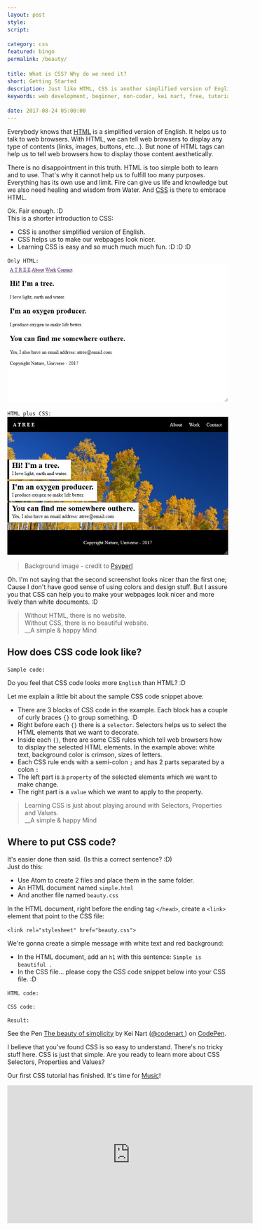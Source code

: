 ```yaml
---
layout: post
style:
script:

category: css
featured: bingo
permalink: /beauty/

title: What is CSS? Why do we need it?
short: Getting Started
description: Just like HTML, CSS is another simplified version of English. <br>CSS help us to make our websites look nicer. <br>Learning CSS is so much fun. :D
keywords: web development, beginner, non-coder, kei nart, free, tutorial, coding, programming, code nart, html, css, intro

date: 2017-08-24 05:00:00
---
```


Everybody knows that
[HTML](https://codenart.github.io/begin/#how-to-add-images-buttons-etc "ext") is
a simplified version of English. It helps us to talk to web browsers. With HTML,
we can tell web browsers to display any type of contents (links, images, buttons,
etc...). But none of HTML tags can help us to tell web browsers how to display
those content aesthetically.

There is no disappointment in this truth. HTML is too simple both to learn and
to use. That's why it cannot help us to fulfill too many purposes. Everything has
its own use and limit. Fire can give us life and knowledge but we also need
healing and wisdom from Water. And
[CSS](https://developer.mozilla.org/en-US/docs/Web/CSS "ext") is there to
embrace HTML. <i class="fa fa-heart"></i>

Ok. Fair enough. :D  
This is a shorter introduction to CSS:

- CSS is another simplified version of English.
- CSS helps us to make our webpages look nicer.
- Learning CSS is easy and so much much much fun. :D :D :D

`Only HTML:`
![a webpage's look without css](/images/css/1/alife.jpg)

`HTML plus CSS:`
![a webpage's look with css help](/images/html/4/atree.jpg)
> Background image - credit to [Psyperl](https://www.freecodecamp.org/psyperl "ext")

Oh. I'm not saying that the second screenshot looks nicer than the first one; Cause
I don't have good sense of using colors and design stuff. But I assure you that
CSS can help you to make your webpages look nicer and more lively than white
documents. :D

> Without HTML, there is no website.  
> Without CSS, there is no beautiful website.  
> \_\_A simple & happy Mind

## How does CSS code look like?

`Sample code:`
<script src="https://gist.github.com/codenart/4b52fbda1a1252823a9dc32cacfef883.js">
</script>

Do you feel that CSS code looks more `English` than HTML? :D

Let me explain a little bit about the sample CSS code snippet above:

- There are 3 blocks of CSS code in the example. Each block has a couple of curly
braces `{}` to group something. :D
- Right before each `{}` there is a `selector`. Selectors helps us to select the
HTML elements that we want to decorate.
- Inside each `{}`, there are some CSS rules which tell web browsers how to
display the selected HTML elements. In the example above: white text, background
color is crimson, sizes of letters.
- Each CSS rule ends with a semi-colon `;` and has 2 parts separated by a colon `:`
- The left part is a `property` of the selected elements which we want to make change.
- The right part is a `value` which we want to apply to the property.

> Learning CSS is just about playing around with Selectors, Properties and Values.  
> \_\_A simple & happy Mind

## Where to put CSS code?

It's easier done than said. (Is this a correct sentence? :D)  
Just do this:

- Use Atom to create 2 files and place them in the same folder.
- An HTML document named `simple.html`
- And another file named `beauty.css`

In the HTML document, right before the ending tag `</head>`, create a `<link>`
element that point to the CSS file:

`<link rel="stylesheet" href="beauty.css">`

We're gonna create a simple message with white text and red background:
- In the HTML document, add an `h1` with this sentence: `Simple is beautiful .`
- In the CSS file... please copy the CSS code snippet below into your CSS file. :D

`HTML code:`
<script src="https://gist.github.com/codenart/25caa2f56814e72e174bf76f263ba8b0.js">
</script>

`CSS code:`
<script src="https://gist.github.com/codenart/0b5e434dc57ca6e4354bc940dad041b8.js">
</script>

`Result:`

<p data-height="500" data-theme-id="light" data-slug-hash="YrzaGG" data-default-tab="result"
   data-user="codenart" data-embed-version="2" data-pen-title="The beauty of simplicity"
   class="codepen">
   See the Pen <a href="https://codepen.io/codenart/pen/YrzaGG/">The beauty of
   simplicity</a> by Kei Nart (<a href="https://codepen.io/codenart">@codenart
   </a>) on <a href="https://codepen.io">CodePen</a>.
</p>
<script async src="https://production-assets.codepen.io/assets/embed/ei.js"></script>

I believe that you've found CSS is so easy to understand. There's no tricky stuff
here. CSS is just that simple. Are you ready to learn more about CSS Selectors,
Properties and Values?

Our first CSS tutorial has finished. It's time for
[Music](https://www.youtube.com/watch?v=isx1oNFDki4 "ext")!

<div class="embed">
   <iframe width="560" height="315"
           src="https://www.youtube.com/embed/isx1oNFDki4?ecver=1"
           frameborder="0" allowfullscreen>
   </iframe>
</div>
